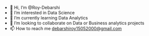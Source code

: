 - 👋 Hi, I’m @Roy-Debarshi
- 👀 I’m interested in Data Science
- 🌱 I’m currently learning Data Analytics
- 💞️ I’m looking to collaborate on Data or Business analytics projects
- 📫 How to reach me debarshiroy15052000@gmail.com

<!---
Roy-Debarshi/Roy-Debarshi is a ✨ special ✨ repository because its `README.md` (this file) appears on your GitHub profile.
You can click the Preview link to take a look at your changes.
--->
